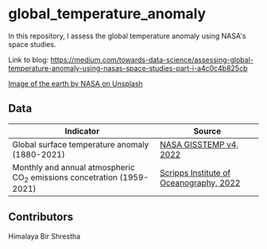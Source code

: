 # global_temperature_anomaly
In this repository, I assess the global temperature anomaly using NASA's space studies.

Link to blog: https://medium.com/towards-data-science/assessing-global-temperature-anomaly-using-nasas-space-studies-part-i-a4c0c4b825cb

[Image of the earth by NASA on Unsplash](data/images/nasa-vhSz50AaFAs-unsplash.jpg)

## Data

|Indicator|Source|
|---------|------|
|Global surface temperature anomaly (1880-2021)|[NASA GISSTEMP v4, 2022](https://data.giss.nasa.gov/gistemp/graphs_v4/)|
|Monthly and annual atmospheric CO$_2$ emissions concetration (1959-2021)|[Scripps Institute of Oceanography, 2022](https://keelingcurve.ucsd.edu/permissions-and-data-sources/)|

## Contributors
Himalaya Bir Shrestha

